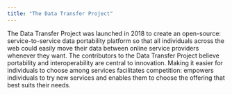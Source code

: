 ```yaml
---
title: "The Data Transfer Project"
---
```


The Data Transfer Project was launched in 2018 to create an open-source: service-to-service data portability platform so that all individuals across the web could easily move their data between online service providers whenever they want. The contributors to the Data Transfer Project believe portability and interoperability are central to innovation. Making it easier for individuals to choose among services facilitates competition: empowers individuals to try new services and enables them to choose the offering that best suits their needs.

